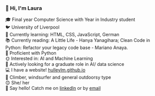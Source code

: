 ### 👋 Hi, I'm Laura 

:mortar_board: Final year Computer Science with Year in Industry student<br>
:bird: University of Liverpool<br>
:seedling: Currently learning: HTML, CSS, JavaScript, German<br>
:books: Currently reading: A Little Life - Hanya Yanagihara; Clean Code in Python: Refactor your legacy code base - Mariano Anaya.<br>
:snake: Proficient with Python<br>
:sun_with_face: Interested in: AI and Machine Learning<br>
:city_sunrise: Actively looking for a graduate role in AI/ data science<br>
:computer: I have a website! <a href="https://hulleylm.github.io/">hulleylm.github.io</a><br>
:sunrise_over_mountains: Climber, windsurfer and general outdoorsy type<br>
:blush: She/ her<br>
:speech_balloon: Say hello! Catch me on <a href="https://www.linkedin.com/in/hulleylm/">linkedIn</a> or by <a href="mailto:hulleylm@gmail.com">email</a><br>
